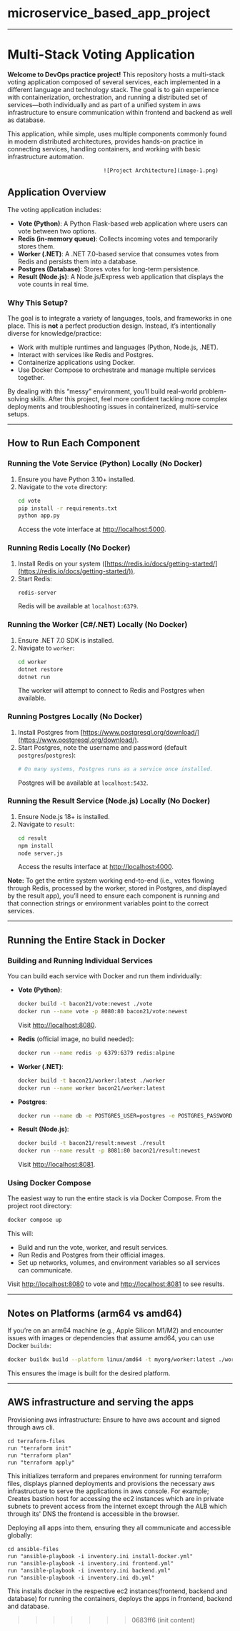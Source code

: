 
# microservice_based_app_project

---

# Multi-Stack Voting Application

**Welcome to DevOps practice project!** This repository hosts a multi-stack voting application composed of several services, each implemented in a different language and technology stack. The goal is to gain experience with containerization, orchestration, and running a distributed set of services—both individually and as part of a unified system in aws infrastructure to ensure communication within frontend and backend as well as database.

This application, while simple, uses multiple components commonly found in modern distributed architectures, provides hands-on practice in connecting services, handling containers, and working with basic infrastructure automation.

                                  ![Project Architecture](image-1.png)

## Application Overview

The voting application includes:

- **Vote (Python)**: A Python Flask-based web application where users can vote between two options.
- **Redis (in-memory queue)**: Collects incoming votes and temporarily stores them.
- **Worker (.NET)**: A .NET 7.0-based service that consumes votes from Redis and persists them into a database.
- **Postgres (Database)**: Stores votes for long-term persistence.
- **Result (Node.js)**: A Node.js/Express web application that displays the vote counts in real time.

### Why This Setup?

The goal is to integrate a variety of languages, tools, and frameworks in one place. This is **not** a perfect production design. Instead, it’s intentionally diverse for knowledge/practice:

- Work with multiple runtimes and languages (Python, Node.js, .NET).
- Interact with services like Redis and Postgres.
- Containerize applications using Docker.
- Use Docker Compose to orchestrate and manage multiple services together.

By dealing with this “messy” environment, you’ll build real-world problem-solving skills. After this project, feel more confident tackling more complex deployments and troubleshooting issues in containerized, multi-service setups.

---

## How to Run Each Component

### Running the Vote Service (Python) Locally (No Docker)

1. Ensure you have Python 3.10+ installed.
2. Navigate to the `vote` directory:
   ```bash
   cd vote
   pip install -r requirements.txt
   python app.py
   ```
   Access the vote interface at [http://localhost:5000](http://localhost:5000).

### Running Redis Locally (No Docker)

1. Install Redis on your system ([https://redis.io/docs/getting-started/](https://redis.io/docs/getting-started/)).
2. Start Redis:
   ```bash
   redis-server
   ```
   Redis will be available at `localhost:6379`.

### Running the Worker (C#/.NET) Locally (No Docker)

1. Ensure .NET 7.0 SDK is installed.
2. Navigate to `worker`:
   ```bash
   cd worker
   dotnet restore
   dotnet run
   ```
   The worker will attempt to connect to Redis and Postgres when available.

### Running Postgres Locally (No Docker)

1. Install Postgres from [https://www.postgresql.org/download/](https://www.postgresql.org/download/).
2. Start Postgres, note the username and password (default `postgres`/`postgres`):
   ```bash
   # On many systems, Postgres runs as a service once installed.
   ```
   Postgres will be available at `localhost:5432`.

### Running the Result Service (Node.js) Locally (No Docker)

1. Ensure Node.js 18+ is installed.
2. Navigate to `result`:
   ```bash
   cd result
   npm install
   node server.js
   ```
   Access the results interface at [http://localhost:4000](http://localhost:4000).

**Note:** To get the entire system working end-to-end (i.e., votes flowing through Redis, processed by the worker, stored in Postgres, and displayed by the result app), you’ll need to ensure each component is running and that connection strings or environment variables point to the correct services.

---

## Running the Entire Stack in Docker

### Building and Running Individual Services

You can build each service with Docker and run them individually:

- **Vote (Python)**:
  ```bash
  docker build -t bacon21/vote:newest ./vote
  docker run --name vote -p 8080:80 bacon21/vote:newest
  ```
  Visit [http://localhost:8080](http://localhost:8080).

- **Redis** (official image, no build needed):
  ```bash
  docker run --name redis -p 6379:6379 redis:alpine
  ```

- **Worker (.NET)**:
  ```bash
  docker build -t bacon21/worker:latest ./worker
  docker run --name worker bacon21/worker:latest
  ```
  
- **Postgres**:
  ```bash
  docker run --name db -e POSTGRES_USER=postgres -e POSTGRES_PASSWORD=postgres -p 5432:5432 postgres:15-alpine
  ```

- **Result (Node.js)**:
  ```bash
  docker build -t bacon21/result:newest ./result
  docker run --name result -p 8081:80 bacon21/result:newest
  ```
  Visit [http://localhost:8081](http://localhost:8081).

### Using Docker Compose

The easiest way to run the entire stack is via Docker Compose. From the project root directory:

```bash
docker compose up
```

This will:

- Build and run the vote, worker, and result services.
- Run Redis and Postgres from their official images.
- Set up networks, volumes, and environment variables so all services can communicate.

Visit [http://localhost:8080](http://localhost:8080) to vote and [http://localhost:8081](http://localhost:8081) to see results.

---

## Notes on Platforms (arm64 vs amd64)

If you’re on an arm64 machine (e.g., Apple Silicon M1/M2) and encounter issues with images or dependencies that assume amd64, you can use Docker `buildx`:

```bash
docker buildx build --platform linux/amd64 -t myorg/worker:latest ./worker
```

This ensures the image is built for the desired platform.

---

## AWS infrastructure and serving the apps

Provisioning aws infrastructure:
Ensure to have aws account and signed through aws cli.

```
cd terraform-files
run "terraform init"
run "terraform plan"
run "terraform apply"
```

This initializes terraform and prepares environment for running terraform files, displays planned deployments and provisions the necessary aws infrastructure to serve the applications in aws console.
For example; Creates bastion host for accessing the ec2 instances which are in private subnets to prevent access from the internet except through the ALB which through its' DNS the frontend is accessible in the browser.

Deploying all apps into them, ensuring they all communicate and accessible globally:

```
cd ansible-files
run "ansible-playbook -i inventory.ini install-docker.yml"
run "ansible-playbook -i inventory.ini frontend.yml"
run "ansible-playbook -i inventory.ini backend.yml"
run "ansible-playbook -i inventory.ini db.yml"
```

This installs docker in the respective ec2 instances(frontend, backend and database) for running the containers, deploys the apps in frontend, backend and database.

>>>>>>> 0683ff6 (init content)
